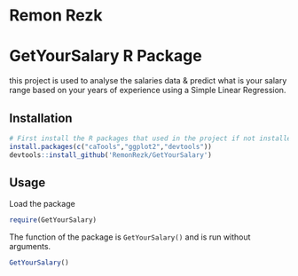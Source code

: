 # Remon Rezk

# GetYourSalary R Package

this project is used to analyse the salaries data & predict what is your salary range based on your years of experience using a Simple Linear Regression.

## Installation

```R
# First install the R packages that used in the project if not installed
install.packages(c("caTools","ggplot2","devtools"))
devtools::install_github('RemonRezk/GetYourSalary')
```

## Usage

Load the package

```R
require(GetYourSalary)
```

The function of the package is `GetYourSalary()` and is run without arguments.

```R
GetYourSalary()
```
